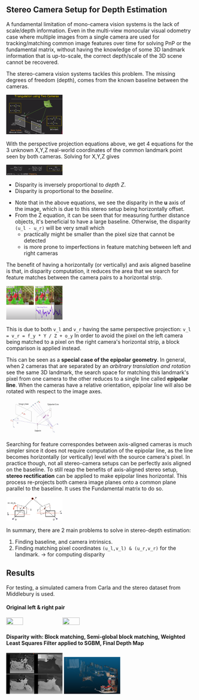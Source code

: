 ## Stereo Camera Setup for Depth Estimation
A fundamental limitation of mono-camera vision systems is the lack of scale/depth information. Even in the multi-view monocular visual odometry case where multiple images from a single camera are used for tracking/matching common image features over time for solving PnP or the fundamental matrix, without having the knowledge of some 3D landmark information that is up-to-scale, the correct depth/scale of the 3D scene cannot be recovered.

The stereo-camera vision systems tackles this problem. The missing degrees of freedom (depth), comes from the known baseline between the cameras.

<img src="https://raw.githubusercontent.com/goksanisil23/lazy_minimal_robotics/main/StereoDepth/resources/stereo_overview.png" width=30% height=50%>

With the perspective projection equations above, we get 4 equations for the 3 unknown X,Y,Z real-world coordinates of the common landmark point seen by both cameras. Solving for X,Y,Z gives

<img src="https://raw.githubusercontent.com/goksanisil23/lazy_minimal_robotics/main/StereoDepth/resources/x_y_z_from_stereo.png" width=30% height=50%>

- Disparity is inversely proportional to *depth Z*.
- Disparity is proportional to the *baseline*.

* Note that in the above equations, we see the disparity in the **u** axis of the image, which is due to this stereo setup being horizontally offset.
* From the Z equation, it can be seen that for measuring further distance objects, it's beneficial to have a large baseline. Otherwise, the disparity `(u_l - u_r)` will be very small which
    - practically might be smaller than the pixel size that cannot be detected
    - is more prone to imperfections in feature matching between left and right cameras

The benefit of having a horizontally (or vertically) and axis aligned baseline is that, in disparity computation, it reduces the area that we search for feature matches between the camera pairs to a horizontal strip.

<img src="https://raw.githubusercontent.com/goksanisil23/lazy_minimal_robotics/main/StereoDepth/resources/find_match_disparity.png" width=30% height=50%>

This is due to both `v_l` and `v_r` having the same perspective projection:  `v_l = v_r = f_y * Y / Z + o_y`
In order to avoid the pixel on the left camera being matched to a pixel on the right camera's horizontal strip, a block comparison is applied instead.

This can be seen as a **special case of the epipolar geometry**. In general, when 2 cameras that are separated by an *arbitrary translation and rotation* see the same 3D landmark, the search space for matching this landmark's pixel from one camera to the other reduces to a single line called **epipolar line**. When the cameras have a relative orientation, epipolar line will also be rotated with respect to the image axes. 

<img src="https://raw.githubusercontent.com/goksanisil23/lazy_minimal_robotics/main/StereoDepth/resources/epipolar_line.png" width=30% height=50%>

Searching for feature correspondes between axis-aligned cameras is much simpler since it does not require computation of the epipolar line, as the line becomes horizontally (or vertically) level with the source camera's pixel. In practice though, not all stereo-camera setups can be perfectly axis aligned on the baseline. To still reap the benefits of axis-aligned stereo setup, **stereo rectification** can be applied to make epipolar lines horizontal. This process re-projects both camera image planes onto a common plane parallel to the baseline. It uses the Fundamental matrix to do so.

<img src="https://raw.githubusercontent.com/goksanisil23/lazy_minimal_robotics/main/StereoDepth/resources/rectification_diagram.png" width=30% height=50%>

In summary, there are 2 main problems to solve in stereo-depth estimation:
1. Finding baseline, and camera intrinsics.
2. Finding matching pixel coordinates `(u_l,v_l) & (u_r,v_r)` for the landmark. -> for computing disparity

## Results
For testing, a simulated camera from Carla and the stereo dataset from Middlebury is used.

#### Original left & right pair
<img src="https://raw.githubusercontent.com/goksanisil23/lazy_minimal_robotics/main/StereoDepth/resources/middlebury_motorcycle_left.png" width=30% height=50%><img src="https://raw.githubusercontent.com/goksanisil23/lazy_minimal_robotics/main/StereoDepth/resources/middlebury_motorcycle_right.png" width=30% height=50%>

#### Disparity with: Block matching, Semi-global block matching, Weighted Least Squares Filter applied to SGBM, Final Depth Map 
<img src="https://raw.githubusercontent.com/goksanisil23/lazy_minimal_robotics/main/StereoDepth/resources/motorcycle_result.png" width=30% height=70%>

<img src="https://raw.githubusercontent.com/goksanisil23/lazy_minimal_robotics/main/StereoDepth/resources/motorcycle_stereo_3d.png" width=30% height=70%>